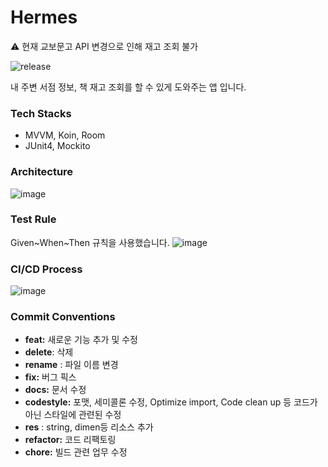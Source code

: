 # Hermes
⚠️ 현재 교보문고 API 변경으로 인해 재고 조회 불가

![release](https://github.com/youjmen/Hermes/actions/workflows/android.yml/badge.svg?branch=release)

내 주변 서점 정보, 책 재고 조회를 할 수 있게 도와주는 앱 입니다.

### Tech Stacks
* MVVM, Koin, Room
* JUnit4, Mockito

### Architecture
![image](https://user-images.githubusercontent.com/48317457/158051088-89ece2ee-f06e-42f8-975a-c10e6f90768c.png)

### Test Rule
Given~When~Then 규칙을 사용했습니다.
![image](https://user-images.githubusercontent.com/48317457/157659433-8ef25e4a-dec5-450e-9721-f2d0f1502018.png)

### CI/CD Process
![image](https://user-images.githubusercontent.com/48317457/158085735-0a699c05-04b3-4861-ab78-5229b521c655.png)



### Commit Conventions
- **feat:** 새로운 기능 추가 및 수정
- **delete**: 삭제
- **rename** : 파일 이름 변경
- **fix:** 버그 픽스
- **docs:** 문서 수정
- **codestyle:** 포맷, 세미콜론 수정, Optimize import, Code clean up 등 코드가 아닌 스타일에 관련된 수정
- **res** : string, dimen등 리소스 추가
- **refactor:** 코드 리팩토링
- **chore:** 빌드 관련 업무 수정
